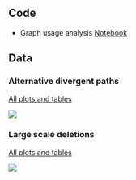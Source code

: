 ## Code

* Graph usage analysis [Notebook](https://birneylab.github.io/MIKK_genome_paper_analysis/Graph_SV/code/structural_variations_analysis.html)

## Data


### Alternative divergent paths

[All plots and tables](https://github.com/birneylab/MIKK_genome_paper_analysis/tree/master/docs/Graph_SV/data/insertion)

![](https://raw.githubusercontent.com/birneylab/MIKK_genome_paper_analysis/master/docs/Graph_SV/data/insertion/Divergent_paths.svg)


### Large scale deletions

[All plots and tables](https://github.com/birneylab/MIKK_genome_paper_analysis/tree/master/docs/Graph_SV/data/deletions)

![](https://raw.githubusercontent.com/birneylab/MIKK_genome_paper_analysis/master/docs/Graph_SV/data/deletions/deletions.svg)
